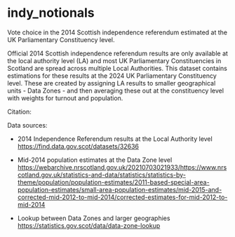 # indy_notionals
Vote choice in the 2014 Scottish independence referendum estimated at the UK Parliamentary Constituency level. 

Official 2014 Scottish independence referendum results are only available at the local authority level (LA) and most UK Parliamentary Constituencies in Scotland are spread across multiple Local Authorities. 
This dataset contains estimations for these results at the 2024 UK Parliamentary Constituency level. These are created by assigning LA results to smaller geographical units - Data Zones - and then averaging these out at the constituency level with weights for turnout and population. 

Citation: 


Data sources:
- 2014 Independence Referendum results at the Local Authority level
https://find.data.gov.scot/datasets/32636

- Mid-2014 population estimates at the Data Zone level
https://webarchive.nrscotland.gov.uk/20210703021933/https://www.nrscotland.gov.uk/statistics-and-data/statistics/statistics-by-theme/population/population-estimates/2011-based-special-area-population-estimates/small-area-population-estimates/mid-2015-and-corrected-mid-2012-to-mid-2014/corrected-estimates-for-mid-2012-to-mid-2014
  
- Lookup between Data Zones and larger geographies
https://statistics.gov.scot/data/data-zone-lookup

  
